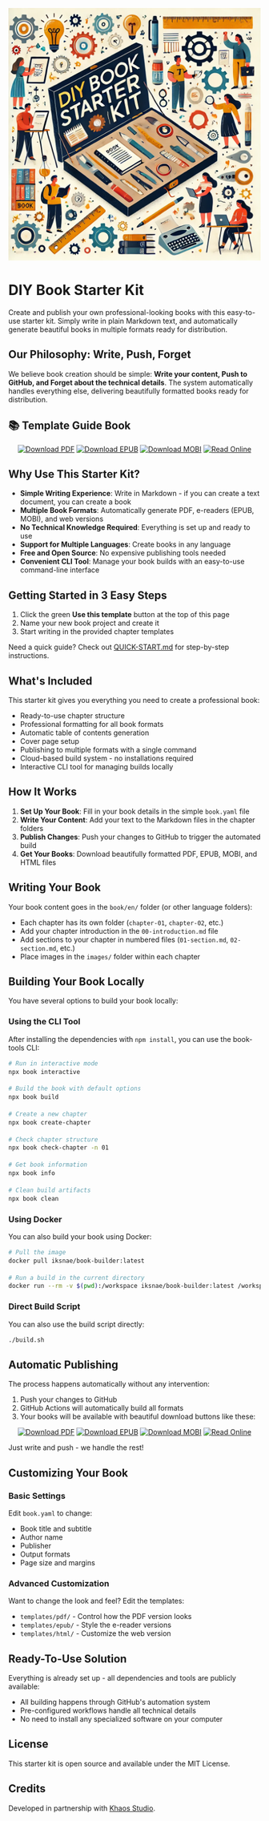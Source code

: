 ![](./art/image.jpg)

# DIY Book Starter Kit

Create and publish your own professional-looking books with this easy-to-use starter kit. Simply write in plain Markdown text, and automatically generate beautiful books in multiple formats ready for distribution.

## Our Philosophy: Write, Push, Forget

We believe book creation should be simple: **Write your content, Push to GitHub, and Forget about the technical details**. The system automatically handles everything else, delivering beautifully formatted books ready for distribution.

## 📚 Template Guide Book

<div align="center">

[![Download PDF](https://img.shields.io/badge/Download-PDF%20Version-blue?style=for-the-badge&logo=adobe-acrobat-reader)](https://github.com/iksnae/book-template/releases/latest/download/write-and-publish.pdf)
[![Download EPUB](https://img.shields.io/badge/Download-EPUB%20Version-green?style=for-the-badge&logo=apple)](https://github.com/iksnae/book-template/releases/latest/download/write-and-publish.epub)
[![Download MOBI](https://img.shields.io/badge/Download-Kindle%20Version-orange?style=for-the-badge&logo=amazon)](https://github.com/iksnae/book-template/releases/latest/download/write-and-publish.mobi)
[![Read Online](https://img.shields.io/badge/Read-Web%20Version-purple?style=for-the-badge&logo=html5)](https://iksnae.github.io/book-template/)

</div>

## Why Use This Starter Kit?

- **Simple Writing Experience**: Write in Markdown - if you can create a text document, you can create a book
- **Multiple Book Formats**: Automatically generate PDF, e-readers (EPUB, MOBI), and web versions
- **No Technical Knowledge Required**: Everything is set up and ready to use
- **Support for Multiple Languages**: Create books in any language
- **Free and Open Source**: No expensive publishing tools needed
- **Convenient CLI Tool**: Manage your book builds with an easy-to-use command-line interface

## Getting Started in 3 Easy Steps

1. Click the green **Use this template** button at the top of this page
2. Name your new book project and create it
3. Start writing in the provided chapter templates

Need a quick guide? Check out [QUICK-START.md](./QUICK-START.md) for step-by-step instructions.

## What's Included

This starter kit gives you everything you need to create a professional book:

- Ready-to-use chapter structure
- Professional formatting for all book formats
- Automatic table of contents generation
- Cover page setup
- Publishing to multiple formats with a single command
- Cloud-based build system - no installations required
- Interactive CLI tool for managing builds locally

## How It Works

1. **Set Up Your Book**: Fill in your book details in the simple `book.yaml` file
2. **Write Your Content**: Add your text to the Markdown files in the chapter folders
3. **Publish Changes**: Push your changes to GitHub to trigger the automated build
4. **Get Your Books**: Download beautifully formatted PDF, EPUB, MOBI, and HTML files

## Writing Your Book

Your book content goes in the `book/en/` folder (or other language folders):

- Each chapter has its own folder (`chapter-01`, `chapter-02`, etc.)
- Add your chapter introduction in the `00-introduction.md` file
- Add sections to your chapter in numbered files (`01-section.md`, `02-section.md`, etc.)
- Place images in the `images/` folder within each chapter

## Building Your Book Locally

You have several options to build your book locally:

### Using the CLI Tool

After installing the dependencies with `npm install`, you can use the book-tools CLI:

```bash
# Run in interactive mode
npx book interactive

# Build the book with default options
npx book build

# Create a new chapter
npx book create-chapter

# Check chapter structure
npx book check-chapter -n 01

# Get book information
npx book info

# Clean build artifacts
npx book clean
```

### Using Docker

You can also build your book using Docker:

```bash
# Pull the image
docker pull iksnae/book-builder:latest

# Run a build in the current directory
docker run --rm -v $(pwd):/workspace iksnae/book-builder:latest /workspace/build.sh
```

### Direct Build Script

You can also use the build script directly:

```bash
./build.sh
```

## Automatic Publishing

The process happens automatically without any intervention:

1. Push your changes to GitHub
2. GitHub Actions will automatically build all formats
3. Your books will be available with beautiful download buttons like these:

<div align="center">

[![Download PDF](https://img.shields.io/badge/Download-PDF%20Version-blue?style=for-the-badge&logo=adobe-acrobat-reader)](https://github.com/yourusername/your-repo/releases/latest/download/your-book.pdf)
[![Download EPUB](https://img.shields.io/badge/Download-EPUB%20Version-green?style=for-the-badge&logo=apple)](https://github.com/yourusername/your-repo/releases/latest/download/your-book.epub)
[![Download MOBI](https://img.shields.io/badge/Download-Kindle%20Version-orange?style=for-the-badge&logo=amazon)](https://github.com/yourusername/your-repo/releases/latest/download/your-book.mobi)
[![Read Online](https://img.shields.io/badge/Read-Web%20Version-purple?style=for-the-badge&logo=html5)](https://yourusername.github.io/your-repo/)

</div>

Just write and push - we handle the rest!

## Customizing Your Book

### Basic Settings

Edit `book.yaml` to change:

- Book title and subtitle
- Author name
- Publisher
- Output formats
- Page size and margins

### Advanced Customization

Want to change the look and feel? Edit the templates:

- `templates/pdf/` - Control how the PDF version looks
- `templates/epub/` - Style the e-reader versions
- `templates/html/` - Customize the web version

## Ready-To-Use Solution

Everything is already set up - all dependencies and tools are publicly available:

- All building happens through GitHub's automation system
- Pre-configured workflows handle all technical details
- No need to install any specialized software on your computer

## License

This starter kit is open source and available under the MIT License.

## Credits

Developed in partnership with [Khaos Studio](http://khaos.studio).